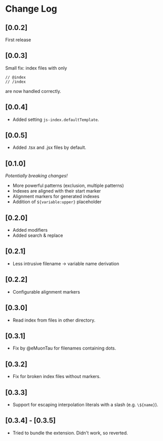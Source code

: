 # Change Log

## [0.0.2]

First release

## [0.0.3]

Small fix: index files with only

```
// @index
// /index
```

are now handled correctly.

## [0.0.4]

- Added setting `js-index.defaultTemplate`.

## [0.0.5]

- Added .tsx and .jsx files by default.

## [0.1.0]

*Potentially breaking changes!*

- More powerful patterns (exclusion, multiple patterns)
- Indexes are aligned with their start marker
- Alignment markers for generated indexes
- Addition of `${variable:upper}` placeholder

## [0.2.0]

- Added modifiers
- Added search & replace

## [0.2.1]

- Less intrusive filename -> variable name derivation

## [0.2.2]

- Configurable alignment markers

## [0.3.0]

- Read index from files in other directory.

## [0.3.1]

- Fix by @eMuonTau for filenames containing dots.

## [0.3.2]

- Fix for broken index files without markers.

## [0.3.3]

- Support for escaping interpolation literals with a slash (e.g. `\${name}`).

## [0.3.4] - [0.3.5]

- Tried to bundle the extension. Didn't work, so reverted.
